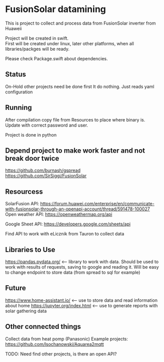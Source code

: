 # FusionSolar datamining
This is project to collect and process data from FusionSolar inverter from Huaweii

Project will be created in swift.  
First will be created under linux, later other platforms, when all libraries/packges will be ready.

Please check Package.swift about dependencies.

## Status
On-Hold other projects need be done first
It do nothing. Just reads yaml configuration

## Running
After compilation copy file from Resources to place where binary is.  
Update with correct password and user.


Project is done in python

## Depend project to make work faster and not break door twice
https://github.com/burnash/gspread  
https://github.com/SirSiggi/FusionSolar  

## Resourcess
SolarFusion API: https://forum.huawei.com/enterprise/en/communicate-with-fusionsolar-through-an-openapi-account/thread/591478-100027  
Open weather API: https://openweathermap.org/api  
  
Google Sheet API: https://developers.google.com/sheets/api  

Find API to work with eLicznik from Tauron to collect data
## Libraries to Use
https://pandas.pydata.org/ <-- library to work with data. Should be used to work with results of requests, saving to google and reading it. Will be easy to change endpoint to store data (from spread to sql for example)

## Future
https://www.home-assistant.io/ <-- use to store data and read information about home
https://jupyter.org/index.html <-- use to generate reports with solar gathering data

## Other connected things
Collect data from heat pomp (Panasonic)
Example projects: https://github.com/lsochanowski/Aquarea2mqtt  
  
TODO: Need find other projects, is there an open API?
